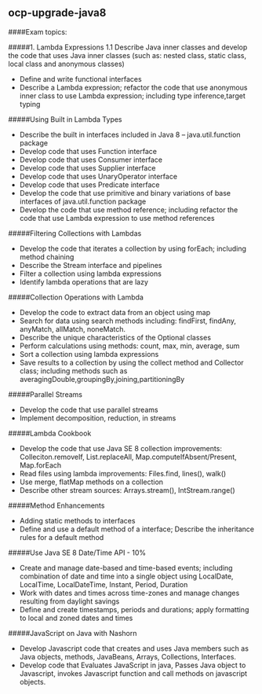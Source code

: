 ocp-upgrade-java8
-----------------

####Exam topics:

#####1. Lambda Expressions
1.1 Describe Java inner classes and develop the code that uses Java inner classes (such as: nested class, static class, local class and anonymous classes)
* Define and write functional interfaces
* Describe a Lambda expression; refactor the code that use anonymous inner class to use Lambda expression; including type inference,target typing

#####Using Built in Lambda Types
* Describe the built in interfaces included in Java 8 – java.util.function package
* Develop code that uses Function interface
* Develop code that uses Consumer interface
* Develop code that uses Supplier interface
* Develop code that uses UnaryOperator interface
* Develop code that uses Predicate interface
* Develop the code that use primitive and binary variations of base interfaces of java.util.function package
* Develop the code that use method reference; including refactor the code that use Lambda expression to use method references

#####Filtering Collections with Lambdas
* Develop the code that iterates a collection by using forEach; including method chaining
* Describe the Stream interface and pipelines
* Filter a collection using lambda expressions
* Identify lambda operations that are lazy

#####Collection Operations with Lambda
* Develop the code to extract data from an object using map
* Search for data using search methods including: findFirst, findAny, anyMatch, allMatch, noneMatch.
* Describe the unique characteristics of the Optional classes
* Perform calculations using methods: count, max, min, average, sum
* Sort a collection using lambda expressions
* Save results to a collection by using the collect method and Collector class; including methods such as averagingDouble,groupingBy,joining,partitioningBy

#####Parallel Streams
* Develop the code that use parallel streams
* Implement decomposition, reduction, in streams

#####Lambda Cookbook
* Develop the code that use Java SE 8 collection improvements: Colleciton.removeIf, List.replaceAll, Map.computeIfAbsent/Present, Map.forEach
* Read files using lambda improvements: Files.find, lines(), walk()
* Use merge, flatMap methods on a collection
* Describe other stream sources: Arrays.stream(), IntStream.range()

#####Method Enhancements
* Adding static methods to interfaces
* Define and use a default method of a interface; Describe the inheritance rules for a default method

#####Use Java SE 8 Date/Time API - 10%
* Create and manage date-based and time-based events; including combination of date and time into a single object using  LocalDate, LocalTime, LocalDateTime, Instant, Period, Duration
* Work with dates and times across time-zones and manage changes resulting from daylight savings
* Define and create timestamps, periods and durations; apply formatting to local and zoned dates and times

#####JavaScript on Java with Nashorn
* Develop Javascript code that creates and uses Java members such as Java objects, methods, JavaBeans, Arrays, Collections, Interfaces.
* Develop code that  Evaluates JavaScript in java, Passes Java object to Javascript, invokes Javascript function and call methods on javascript objects.
